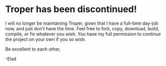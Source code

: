 # Troper has been discontinued!
I will no longer be maintaining Troper, given that I have a full-time day-job now, and just don't have the time.
Feel free to fork, copy, download, build, compile, or fix whatever you wish. You have my full permission to continue the project on your own if you so wish.

Be excellent to each other,

-Elad
